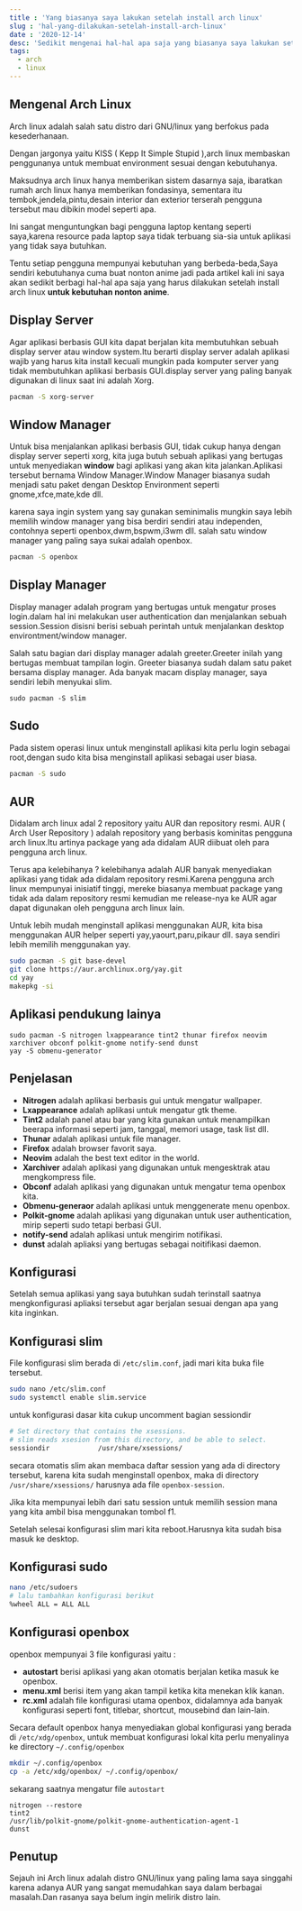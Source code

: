 ```yaml
---
title : 'Yang biasanya saya lakukan setelah install arch linux'
slug : 'hal-yang-dilakukan-setelah-install-arch-linux'
date : '2020-12-14'
desc: 'Sedikit mengenai hal-hal apa saja yang biasanya saya lakukan setelah menginstal arch linux'
tags:
  - arch
  - linux
---
```


## Mengenal Arch Linux
Arch linux adalah salah satu distro dari GNU/linux yang berfokus pada kesederhanaan.

Dengan jargonya yaitu KISS ( Kepp It Simple Stupid ),arch linux membaskan penggunanya untuk membuat environment sesuai dengan kebutuhanya.

Maksudnya arch linux hanya memberikan sistem dasarnya saja, ibaratkan rumah arch linux hanya memberikan fondasinya, sementara itu 
tembok,jendela,pintu,desain interior dan exterior terserah pengguna tersebut mau dibikin model seperti apa.

Ini sangat menguntungkan bagi pengguna laptop kentang seperti saya,karena resource pada laptop saya tidak terbuang sia-sia untuk
aplikasi yang tidak saya butuhkan.

Tentu setiap pengguna mempunyai kebutuhan yang berbeda-beda,Saya sendiri kebutuhanya cuma buat nonton anime jadi pada artikel kali ini
saya akan sedikit berbagi hal-hal apa saja yang harus dilakukan setelah install arch linux **untuk kebutuhan nonton anime**.

## Display Server
Agar aplikasi berbasis GUI kita dapat berjalan kita membutuhkan sebuah display server atau window system.Itu berarti display server adalah 
aplikasi wajib yang harus kita install kecuali mungkin pada komputer server yang tidak membutuhkan aplikasi berbasis GUI.display server
yang paling banyak digunakan di linux saat ini adalah Xorg.

```bash
pacman -S xorg-server
```

## Window Manager
Untuk bisa menjalankan aplikasi berbasis GUI, tidak cukup hanya dengan display server seperti xorg, kita juga butuh sebuah aplikasi
yang bertugas untuk menyediakan **window** bagi aplikasi yang akan kita jalankan.Aplikasi tersebut bernama Window Manager.Window Manager
biasanya sudah menjadi satu paket dengan Desktop Environment seperti gnome,xfce,mate,kde dll.

karena saya ingin system yang say gunakan seminimalis
mungkin saya lebih memilih window manager yang bisa berdiri sendiri atau independen, contohnya seperti openbox,dwm,bspwm,i3wm dll.
salah satu window manager yang paling saya sukai adalah openbox.

```bash
pacman -S openbox
```

## Display Manager
Display manager adalah program yang bertugas untuk mengatur proses login.dalam hal ini melakukan user authentication dan menjalankan 
sebuah session.Session disisni berisi sebuah perintah untuk menjalankan desktop environtment/window manager.

Salah satu bagian dari display manager adalah greeter.Greeter inilah yang bertugas membuat tampilan login.
Greeter biasanya sudah dalam satu paket bersama display manager.
Ada banyak macam display manager, saya sendiri lebih menyukai slim.

```
sudo pacman -S slim
```

## Sudo
Pada sistem operasi linux untuk menginstall aplikasi kita perlu login sebagai root,dengan sudo kita bisa menginstall aplikasi sebagai 
user biasa.

```bash
pacman -S sudo
```

## AUR
Didalam arch linux adal 2 repository yaitu AUR dan repository resmi.
AUR ( Arch User Repository ) adalah repository yang berbasis kominitas pengguna arch linux.Itu artinya package yang ada didalam AUR
diibuat oleh para pengguna arch linux.

Terus apa kelebihanya ? kelebihanya adalah AUR banyak menyediakan aplikasi yang tidak ada didalam
repository resmi.Karena pengguna arch linux mempunyai inisiatif tinggi, mereke biasanya membuat package yang tidak ada dalam repository
resmi kemudian me release-nya ke AUR agar dapat digunakan oleh pengguna arch linux lain.

Untuk lebih mudah menginstall aplikasi menggunakan AUR, kita bisa menggunakan AUR helper seperti yay,yaourt,paru,pikaur dll.
saya sendiri lebih memilih menggunakan yay.

```bash
sudo pacman -S git base-devel
git clone https://aur.archlinux.org/yay.git
cd yay
makepkg -si
```

## Aplikasi pendukung lainya
```
sudo pacman -S nitrogen lxappearance tint2 thunar firefox neovim xarchiver obconf polkit-gnome notify-send dunst
yay -S obmenu-generator
```
## Penjelasan
- **Nitrogen** adalah aplikasi berbasis gui untuk mengatur wallpaper.
- **Lxappearance** adalah aplikasi untuk mengatur gtk theme.
- **Tint2** adalah panel atau bar yang kita gunakan untuk menampilkan beerapa informasi seperti jam, tanggal, memori usage, task list dll.
- **Thunar** adalah aplikasi untuk file manager.
- **Firefox** adalah browser favorit saya.
- **Neovim** adalah the best text editor in the world.
- **Xarchiver** adalah aplikasi yang digunakan untuk mengesktrak atau mengkompress file.
- **Obconf** adalah aplikasi yang digunakan untuk mengatur tema openbox kita.
- **Obmenu-generaor** adalah aplikasi untuk menggenerate menu openbox.
- **Polkit-gnome** adalah aplikasi yang digunakan untuk user authentication, mirip seperti sudo tetapi berbasi GUI.
- **notify-send** adalah aplikasi untuk mengirim notifikasi.
- **dunst** adalah apliaksi yang bertugas sebagai noitifikasi daemon.

## Konfigurasi
Setelah semua aplikasi yang saya butuhkan sudah terinstall saatnya mengkonfigurasi apliaksi tersebut agar berjalan sesuai dengan apa 
yang kita inginkan.

## Konfigurasi slim
File konfigurasi slim berada di `/etc/slim.conf`, jadi mari kita buka file tersebut.

```bash
sudo nano /etc/slim.conf
sudo systemctl enable slim.service
```

untuk konfigurasi dasar kita cukup uncomment bagian sessiondir

```bash
# Set directory that contains the xsessions.
# slim reads xsesion from this directory, and be able to select.
sessiondir            /usr/share/xsessions/
```
secara otomatis slim akan membaca daftar session yang ada di directory tersebut, karena kita sudah menginstall openbox, maka di directory 
`/usr/share/xsessions/` harusnya ada file `openbox-session`.

Jika kita mempunyai lebih dari satu session untuk memilih session mana yang kita ambil bisa menggunakan tombol f1.

Setelah selesai konfigurasi slim mari kita reboot.Harusnya kita sudah bisa masuk ke desktop.

## Konfigurasi sudo

```bash
nano /etc/sudoers
# lalu tambahkan konfigurasi berikut
%wheel ALL = ALL ALL
```

## Konfigurasi openbox

openbox mempunyai 3 file konfigurasi yaitu :

- **autostart** berisi aplikasi yang akan otomatis berjalan ketika masuk ke openbox.
- **menu.xml** berisi item yang akan tampil ketika kita menekan klik kanan.
- **rc.xml** adalah file konfigurasi utama openbox, didalamnya ada banyak konfigurasi seperti font, titlebar, shortcut, mousebind dan lain-lain.

Secara default openbox hanya menyediakan global konfigurasi yang berada di `/etc/xdg/openbox`, untuk membuat konfigurasi lokal kita perlu
menyalinya ke directory `~/.config/openbox`

```bash
mkdir ~/.config/openbox
cp -a /etc/xdg/openbox/ ~/.config/openbox/
```

sekarang saatnya mengatur file `autostart`

```
nitrogen --restore
tint2
/usr/lib/polkit-gnome/polkit-gnome-authentication-agent-1
dunst
```

## Penutup

Sejauh ini Arch linux adalah distro GNU/linux yang paling lama saya singgahi karena adanya AUR yang sangat memudahkan saya 
dalam berbagai masalah.Dan rasanya saya belum ingin melirik distro lain.
